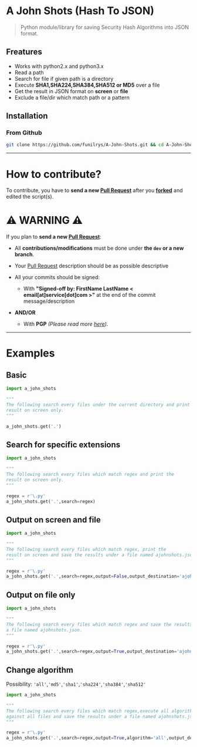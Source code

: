 # A John Shots (Hash To JSON)

> Python module/library for saving Security Hash Algorithms into JSON format.

## Freatures

- Works with python2.x and python3.x
- Read a path
- Search for file if given path is a directory
- Execute **SHA1,SHA224,SHA384,SHA512 or MD5** over a file
- Get the result in JSON format on **screen** or **file**
- Exclude a file/dir which match path or a pattern

## Installation

### From Github

```bash
git clone https://github.com/funilrys/A-John-Shots.git && cd A-John-Shots && python setup.py install
```

--------------------------------------------------------------------------------

# How to contribute?

To contribute, you have to **send a new [Pull Request](https://github.com/funilrys/A-John-Shots/compare)** after you **[forked](https://github.com/funilrys/A-John-Shots/pulls#fork-destination-box)** and edited the script(s).

# :warning: WARNING :warning:

If you plan to **send a new [Pull Request](https://github.com/funilrys/A-John-Shots/compare)**:

- All **contributions/modifications** must be done under **the `dev` or a new branch**.
- Your [Pull Request](https://github.com/funilrys/A-John-Shots/compare) description should be as possible descriptive
- All your commits should be signed:

  - With **"Signed-off by: FirstName LastName < email[at]service[dot]com >"** at the end of the commit message/description

- **AND/OR**

  - With **PGP** _(Please read more [here](https://github.com/blog/2144-gpg-signature-verification))_.

--------------------------------------------------------------------------------

# Examples

## Basic

```python
import a_john_shots

"""
The following search every files under the current directory and print the
result on screen only.
"""

a_john_shots.get('.')
```

## Search for specific extensions

```python
import a_john_shots

"""
The following search every files which match regex and print the
result on screen only.
"""

regex = r'\.py'
a_john_shots.get('.',search=regex)
```

## Output on screen and file

```python
import a_john_shots

"""
The following search every files which match regex, print the
result on screen and save the results under a file named ajohnshots.json.
"""

regex = r'\.py'
a_john_shots.get('.',search=regex,output=False,output_destination='ajohnshots.json')
```

## Output on file only

```python
import a_john_shots

"""
The following search every files which match regex and save the results under
a file named ajohnshots.json.
"""

regex = r'\.py'
a_john_shots.get('.',search=regex,output=True,output_destination='ajohnshots.json')
```

## Change algorithm

Possibility: `'all'`,`'md5'`,`'sha1'`,`'sha224'`,`'sha384'`,`'sha512'`

```python
import a_john_shots

"""
The following search every files which match regex,execute all algorithms
against all files and save the results under a file named ajohnshots.json.
"""

regex = r'\.py'
a_john_shots.get('.',search=regex,output=True,algorithm='all',output_destination='ajohnshots.json')
```
